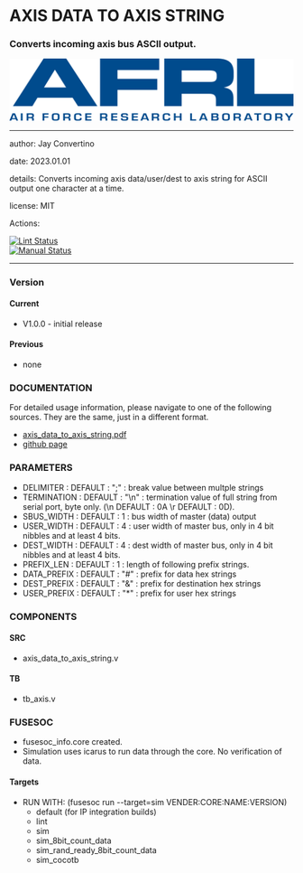# AXIS DATA TO AXIS STRING
### Converts incoming axis bus ASCII output.

![image](docs/manual/img/AFRL.png)

---

  author: Jay Convertino   
  
  date: 2023.01.01  
  
  details: Converts incoming axis data/user/dest to axis string for ASCII output one character at a time.  
  
  license: MIT   
   
  Actions:  

  [![Lint Status](../../actions/workflows/lint.yml/badge.svg)](../../actions)  
  [![Manual Status](../../actions/workflows/manual.yml/badge.svg)](../../actions)  
  
---

### Version
#### Current
  - V1.0.0 - initial release

#### Previous
  - none

### DOCUMENTATION
  For detailed usage information, please navigate to one of the following sources. They are the same, just in a different format.

  - [axis_data_to_axis_string.pdf](docs/manual/axis_data_to_axis_string.pdf)
  - [github page](https://johnathan-convertino-afrl.github.io/axis_data_to_axis_string/)

### PARAMETERS

* DELIMITER   : DEFAULT : ";"   : break value between multple strings  
* TERMINATION : DEFAULT : "\n"  : termination value of full string from serial port, byte only. (\n DEFAULT : 0A \r DEFAULT : 0D).  
* SBUS_WIDTH  : DEFAULT : 1     : bus width of master (data) output  
* USER_WIDTH  : DEFAULT : 4     : user width of master bus, only in 4 bit nibbles and at least 4 bits.  
* DEST_WIDTH  : DEFAULT : 4     : dest width of master bus, only in 4 bit nibbles and at least 4 bits.  
* PREFIX_LEN  : DEFAULT : 1     : length of following prefix strings.  
* DATA_PREFIX : DEFAULT : "#"   : prefix for data hex strings  
* DEST_PREFIX : DEFAULT : "&"   : prefix for destination hex strings  
* USER_PREFIX : DEFAULT : "*"   : prefix for user hex strings  

### COMPONENTS
#### SRC

* axis_data_to_axis_string.v
  
#### TB

* tb_axis.v
  
### FUSESOC

* fusesoc_info.core created.
* Simulation uses icarus to run data through the core. No verification of data.

#### Targets
* RUN WITH: (fusesoc run --target=sim VENDER:CORE:NAME:VERSION)
  - default (for IP integration builds)
  - lint
  - sim
  - sim_8bit_count_data
  - sim_rand_ready_8bit_count_data
  - sim_cocotb
